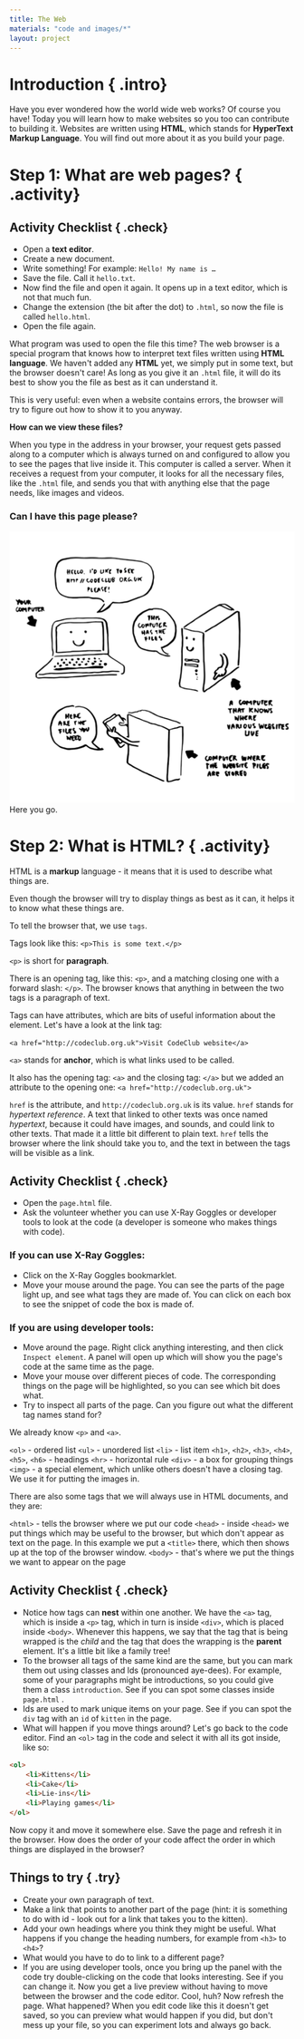 ```yaml
---
title: The Web
materials: "code and images/*"
layout: project
---
```


# Introduction { .intro}

Have you ever wondered how the world wide web works? Of course you have! Today you will learn how to make websites so you too can contribute to building it. Websites are written using __HTML__, which stands for __HyperText Markup Language__. You will find out more about it as you build your page.

# Step 1: What are web pages? { .activity}

## Activity Checklist { .check}

+ Open a __text editor__.
+ Create a new document.
+ Write something! For example: `Hello! My name is …`
+ Save the file. Call it `hello.txt`.
+ Now find the file and open it again. It opens up in a text editor, which is not that much fun.
+ Change the extension (the bit after the dot) to `.html`, so now the file is called `hello.html`.
+ Open the file again.

What program was used to open the file this time? The web browser is a special program that knows how to interpret text files written using __HTML language__. We haven't added any __HTML__ yet, we simply put in some text, but the browser doesn't care! As long as you give it an `.html` file, it will do its best to show you the file as best as it can understand it.

This is very useful: even when a website contains errors, the browser will try to figure out how to show it to you anyway.

__How can we view these files?__

When you type in the address in your browser, your request gets passed along to a computer which is always turned on and configured to allow you to see the pages that live inside it. This computer is called a server. When it receives a request from your computer, it looks for all the necessary files, like the `.html` file, and sends you that with anything else that the page needs, like images and videos.

### Can I have this page please?
![screenshot](diagram_screenshot.png)
Here you go.

# Step 2: What is HTML? { .activity}

HTML is a __markup__ language - it means that it is used to describe what things are.

Even though the browser will try to display things as best as it can, it helps it to know what these things are.

To tell the browser that, we use `tags`.

Tags look like this: `<p>This is some text.</p>`

`<p>` is short for __paragraph__.

There is an opening tag, like this: `<p>`, and a matching closing one with a forward slash: `</p>`. The browser knows that anything in between the two tags is a paragraph of text.

Tags can have attributes, which are bits of useful information about the element. Let's have a look at the link tag:

`<a href="http://codeclub.org.uk">Visit CodeClub website</a>`

`<a>` stands for __anchor__, which is what links used to be called.

It also has the opening tag: `<a>` and the closing tag: `</a>` but we added an attribute to the opening one: `<a href="http://codeclub.org.uk">`

`href` is the attribute, and `http://codeclub.org.uk` is its value.
`href` stands for _hypertext reference_. A text that linked to other texts was once named _hypertext_, because it could have images, and sounds, and could link to other texts. That made it a little bit different to plain text.
`href` tells the browser where the link should take you to, and the text in between the tags will be visible as a link.

## Activity Checklist { .check}

+ Open the `page.html` file.
+ Ask the volunteer whether you can use X-Ray Goggles or developer tools to look at the code (a developer is someone who makes things with code).


### If you can use X-Ray Goggles:

+ Click on the X-Ray Goggles bookmarklet.
+ Move your mouse around the page. You can see the parts of the page light up, and see what tags they are made of. You can click on each box to see the snippet of code the box is made of.

### If you are using developer tools:

+ Move around the page. Right click anything interesting, and then click `Inspect element`. A panel will open up which will show you the page's code at the same time as the page.
+ Move your mouse over different pieces of code. The corresponding things on the page will be highlighted, so you can see which bit does what.
+ Try to inspect all parts of the page. Can you figure out what the different tag names stand for?

We already know `<p>` and `<a>`.

`<ol>` - ordered list
`<ul>` - unordered list
`<li>` - list item
`<h1>`, `<h2>`, `<h3>`, `<h4>`, `<h5>`, `<h6>` - headings
`<hr>` - horizontal rule
`<div>` - a box for grouping things
`<img>` - a special element, which unlike others doesn't have a closing tag. We use it for putting the images in.

There are also some tags that we will always use in HTML documents, and they are:

`<html>` - tells the browser where we put our code
`<head>` - inside `<head>` we put things which may be useful to the browser, but which don't appear as text on the page. In this example we put a `<title>` there, which then shows up at the top of the browser window.
`<body>` - that's where we put the things we want to appear on the page

## Activity Checklist { .check}

+ Notice how tags can __nest__ within one another. We have the `<a>` tag, which is inside a `<p>` tag, which in turn is inside `<div>`, which is placed inside `<body>`. Whenever this happens, we say that the tag that is being wrapped is the _child_ and the tag that does the wrapping is the __parent__ element. It's a little bit like a family tree!
+ To the browser all tags of the same kind are the same, but you can mark them out using classes and Ids (pronounced aye-dees). For example, some of your paragraphs might be introductions, so you could give them a class `introduction`. See if you can spot some classes inside `page.html` .
+ Ids are used to mark unique items on your page. See if you can spot the `div` tag with an `id` of `kitten` in the page.
+ What will happen if you move things around? Let's go back to the code editor. Find an `<ol>` tag in the code and select it with all its got inside, like so:

```html
<ol>
	<li>Kittens</li>
	<li>Cake</li>
	<li>Lie-ins</li>
	<li>Playing games</li>
</ol>
```

Now copy it and move it somewhere else. Save the page and refresh it in the browser. How does the order of your code affect the order in which things are displayed in the browser?

## Things to try { .try}

* Create your own paragraph of text.
* Make a link that points to another part of the page (hint: it is something to do with id - look out for a link that takes you to the kitten).
* Add your own headings where you think they might be useful. What happens if you change the heading numbers, for example from `<h3>` to `<h4>`?
* What would you have to do to link to a different page?
* If you are using developer tools, once you bring up the panel with the code try double-clicking on the code that looks interesting. See if you can change it. Now you get a live preview without having to move between the browser and the code editor. Cool, huh? Now refresh the page. What happened? When you edit code like this it doesn't get saved, so you can preview what would happen if you did, but don't mess up your file, so you can experiment lots and always go back.
